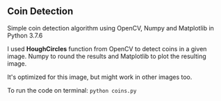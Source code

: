 ## Coin Detection
Simple coin detection algorithm using OpenCV, Numpy and Matplotlib in Python 3.7.6

I used **HoughCircles** function from OpenCV to detect coins in a given image.
Numpy to round the results and Matplotlib to plot the resulting image.

It's optimized for this image, but might work in other images too.

To run the code on terminal:
```python coins.py```
